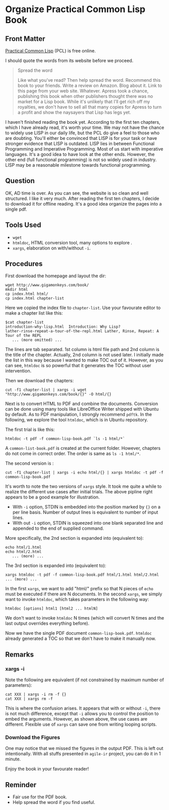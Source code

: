 # Organize Practical Common Lisp Book

## Front Matter

[Practical Common Lisp](http://www.gigamonkeys.com/book/)
(PCL)
is free online. 

I should quote the words from its website before we proceed. 

> Spread the word
> 
> Like what you've read? Then help spread the word. Recommend this book to your friends. Write a review on Amazon. Blog about it. Link to this page from your web site. Whatever. Apress took a chance, publishing this book when other publishers thought there was no market for a Lisp book. While it's unlikely that I'll get rich off my royalties, we don't have to sell all that many copies for Apress to turn a profit and show the naysayers that Lisp has legs yet.

I haven't finished reading the book yet. 
According to the first ten chapters, 
which I have already read, 
it's worth your time. 
We may not have the chance to widely use LISP in our daily life, 
but the PCL do give a feel to those who are doubting. 
You'll either be convinced that LISP is for your task
or have stronger evidence that LISP is outdated. 
LISP lies in between Functional Programming and Imperative Programming. 
Most of us start with imperative languages. 
It's a good idea to have look at the other ends. 
However, the other end (full functional programming)
is not so widely used in industry. 
LISP may be a reasonable milestone towards functional programming. 

## Question

OK, AD time is over. 
As you can see, the website is so clean and well structured. 
I like it very much. 
After reading the first ten chapters, 
I decide to download it for offline reading. 
It's a good idea organize the pages into a single pdf. 

## Tools Used

   * `wget`
   * `htmldoc`, HTML conversion tool, many options to explore .
   * `xargs`, elaboration on with/without `-i`.

## Procedures

First download the homepage and layout the dir:

```
wget http://www.gigamonkeys.com/book/
mkdir html
cp index.html html/
cp index.html chapter-list
```

Here we copied the index file to `chapter-list`. 
Use your favourate editor to make a chapter list like this:

```
$cat chapter-list 
introduction-why-lisp.html	Introduction: Why Lisp?	
lather-rinse-repeat-a-tour-of-the-repl.html	Lather, Rinse, Repeat: A Tour of the REPL
   ... (more omitted) ...
```

The lines are tab separated. 
1st column is html file path and 2nd column is the title of the chapter.
Actually, 2nd column is not used later. 
I initially made the list in this way because I wanted to make TOC out of it. 
However, as you can see, `htmldoc` is so powerful that it 
generates the TOC without user intervention. 

Then we download the chapters:

```
cut -f1 chapter-list | xargs -i wget "http://www.gigamonkeys.com/book/{}" -O html/{}
```

Next is to convert HTML to PDF and combine the documents. 
Conversion can be done using many tools like LibreOffice Writer shipped with Ubuntu by default. 
As to PDF manipulation, I strongly recommend `pdftk`.
In the following, we explore the tool `htmldoc`, 
which is in Ubuntu repository. 

The first trial is like this:

```
htmldoc -t pdf -f common-lisp-book.pdf `ls -1 html/*`
```

A `common-list-book.pdf` is created at the current folder. 
However, chapters do not come in correct order. 
The order is same as `ls -1 html/*`. 

The second version is :

```
cut -f1 chapter-list | xargs -i echo html/{} | xargs htmldoc -t pdf -f common-lisp-book.pdf
```

It's worth to note the two versions of `xargs` style.
It took me quite a while to realize the different use cases after initial trials. 
The above pipline right appears to be a good example for illustration. 

   * With `-i` option, 
   STDIN is embedded into the position marked by `{}`
   on a per line basis. 
   Number of output lines is equivalent to number of input lines. 
   * With out `-i` option, 
   STDIN is squeezed into one blank separated line and appended to the end of supplied command. 

More specifically, the 2nd section is expanded into (equivalent to):

```
echo html/1.html
echo html/2.html
   ... (more) ...
```

The 3rd section is expanded into (equivalent to):

```
xargs htmldoc -t pdf -f common-lisp-book.pdf html/1.html html/2.html ... (more) ...
```

In the first `xargs`, we want to add "html/" prefix 
so that N pieces of `echo` must be executed if there are N documents. 
In the second `xargs`, we simply want to invoke `htmldoc`, 
which takes parameters in the following way:

```
htmldoc [options] html1 [html2 ... htmlN]
```

We don't want to invoke `htmldoc` N times 
(which will convert N times and the last output overrides everything before). 

Now we have the single PDF document `common-lisp-book.pdf`. 
`htmldoc` already generated a TOC so that we don't have to make it manually now. 

## Remarks

### xargs -i 

Note the following are equivalent
(if not constrained by maximum number of parameters):

```
cat XXX | xargs -i rm -f {}
cat XXX | xargs rm -f
```

This is where the confusion arises. 
It appears that with or without `-i`, 
there is not much difference, 
except that `-i` allows you to control the position to embed the arguments. 
However, as shown above, the use cases are different. 
Flexible use of `xargs` can save one from writing looping scripts. 

### Download the Figures

One may notice that we missed the figures in the output PDF. 
This is left out intentionally. 
With all stuffs presented in `agile-ir` project, 
you can do it in 1 minute. 

Enjoy the book in your favourate reader!

## Reminder

   * Fair use for the PDF book.
   * Help spread the word if you find useful.

